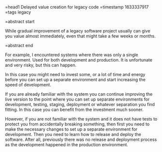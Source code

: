 =head1 Delayed value creation for legacy code
=timestamp 1633337917
=tags legacy

=abstract start

While gradual improvement of a legacy software project usually can give you value almost immediately, even that might take a few weeks or months.

=abstract end


For example, I encountered systems where there was only a single environment.
Used for both development and production.
It is unfortunate and very risky, but this can happen.

In this case you might need to invest some, or a lot of time and energy before you can set up a separate environment and start increasing the speed of development.

If you are already familiar with the system you can continue improving the live version to the point where you can set up separate environments for development,
testing, staging, deployment or whatever separation you find fitting.
In this case you can benefit from the investment much sooner.

However, if you are not familiar with the system and it does not have tests to protect you from accidentally breaking something,
then first you need to make the necessary changes to set up a separate environment for development. Then you need to learn how to release and deploy the software.
After all, previously there was no release and deployment process as the development happened in the production environment.



